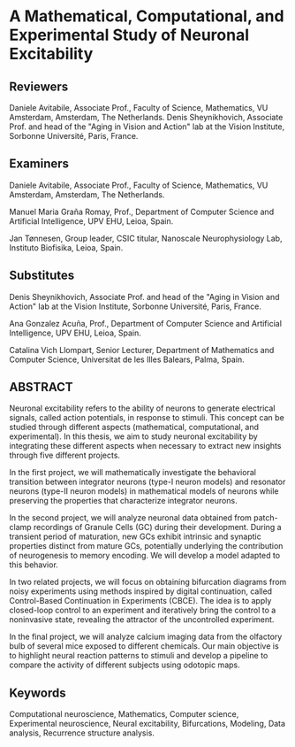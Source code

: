# A Mathematical, Computational, and Experimental Study of Neuronal Excitability

## Reviewers
Daniele Avitabile, Associate Prof., Faculty of Science, Mathematics, VU Amsterdam, Amsterdam, The Netherlands.
Denis Sheynikhovich, Associate Prof. and head of the "Aging in Vision and Action" lab at the Vision Institute, Sorbonne Université, Paris, France.

## Examiners
Daniele Avitabile, Associate Prof., Faculty of Science, Mathematics, VU Amsterdam, Amsterdam, The Netherlands.

Manuel Maria Graña Romay, Prof., Department of Computer Science and Artificial Intelligence, UPV EHU, Leioa, Spain.

Jan Tønnesen, Group leader, CSIC titular, Nanoscale Neurophysiology Lab, Instituto Biofisika, Leioa, Spain.

## Substitutes
Denis Sheynikhovich, Associate Prof. and head of the "Aging in Vision and Action" lab at the Vision Institute, Sorbonne Université, Paris, France.

Ana Gonzalez Acuña, Prof., Department of Computer Science and Artificial Intelligence, UPV EHU, Leioa, Spain.

Catalina Vich Llompart, Senior Lecturer, Department of Mathematics and Computer Science, Universitat de les Illes Balears, Palma, Spain.

## ABSTRACT

Neuronal excitability refers to the ability of neurons to generate electrical signals, called action potentials, in response to stimuli. This concept can be studied through different aspects (mathematical, computational, and experimental). In this thesis, we aim to study neuronal excitability by integrating these different aspects when necessary to extract new insights through five different projects.

In the first project, we will mathematically investigate the behavioral transition between integrator neurons (type-I neuron models) and resonator neurons (type-II neuron models) in mathematical models of neurons while preserving the properties that characterize integrator neurons.

In the second project, we will analyze neuronal data obtained from patch-clamp recordings of Granule Cells (GC) during their development. During a transient period of maturation, new GCs exhibit intrinsic and synaptic properties distinct from mature GCs, potentially underlying the contribution of neurogenesis to memory encoding. We will develop a model adapted to this behavior.

In two related projects, we will focus on obtaining bifurcation diagrams from noisy experiments using methods inspired by digital continuation, called Control-Based Continuation in Experiments (CBCE). The idea is to apply closed-loop control to an experiment and iteratively bring the control to a noninvasive state, revealing the attractor of the uncontrolled experiment.

In the final project, we will analyze calcium imaging data from the olfactory bulb of several mice exposed to different chemicals. Our main objective is to highlight neural reaction patterns to stimuli and develop a pipeline to compare the activity of different subjects using odotopic maps.

## Keywords
Computational neuroscience, Mathematics, Computer science, Experimental neuroscience, Neural excitability, Bifurcations, Modeling, Data analysis, Recurrence structure analysis.
